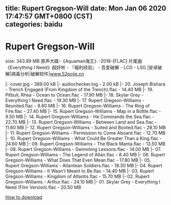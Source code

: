 
title: Rupert Gregson-Will
date: Mon Jan 06 2020 17:47:57 GMT+0800 (CST)    
categories: baidu
---

# Rupert Gregson-Will
size: 343.89 MB
 原声大碟-《Aquaman海王》-2018-[FLAC] 片尾曲《Everything I Need》超好听 - 『福利经验』 - 吾爱破解 - LCG - LSG |安卓破解|病毒分析|破解软件|www.52pojie.cn
 
|- cover.jpg - 389.00 kB
|- audiochecker.log - 2.00 kB
|- 20. Joseph Bishara - Trench Engaged (From Kingdom of the Trench).flac - 14.40 MB
|- 19. Pitbull, Rhea - Ocean to Ocean.flac - 17.90 MB
|- 18. Skylar Grey - Everything I Need.flac - 19.30 MB
|- 17. Rupert Gregson-Williams - Reunited.flac - 8.60 MB
|- 16. Rupert Gregson-Williams - The Ring of Fire.flac - 27.40 MB
|- 15. Rupert Gregson-Williams - Map in a Bottle.flac - 9.50 MB
|- 14. Rupert Gregson-Williams - He Commands the Sea.flac - 22.70 MB
|- 13. Rupert Gregson-Williams - Between Land and Sea.flac - 11.60 MB
|- 12. Rupert Gregson-Williams - Suited and Booted.flac - 28.10 MB
|- 11. Rupert Gregson-Williams - Permission to Come Aboard.flac - 12.70 MB
|- 10. Rupert Gregson-Williams - What Could Be Greater Than a King.flac - 24.60 MB
|- 09. Rupert Gregson-Williams - The Black Manta.flac - 13.50 MB
|- 08. Rupert Gregson-Williams - Swimming Lessons.flac - 14.00 MB
|- 07. Rupert Gregson-Williams - The Legend of Atlan.flac - 8.40 MB
|- 06. Rupert Gregson-Williams - What Does That Even Mean.flac - 17.80 MB
|- 05. Rupert Gregson-Williams - Atlantean Soldiers.flac - 18.30 MB
|- 04. Rupert Gregson-Williams - It Wasn't Meant to Be.flac - 14.40 MB
|- 03. Rupert Gregson-Williams - Kingdom of Atlantis.flac - 15.70 MB
|- 02. Rupert Gregson-Williams - Arthur.flac - 24.10 MB
|- 01. Skylar Grey - Everything I Need (Film Version).flac - 20.50 MB

[How to download](https://bpcam.bemobtrk.com/go/2ceec3aa-1ca2-46d6-b9ff-aaa5c184517c?jno=4313)